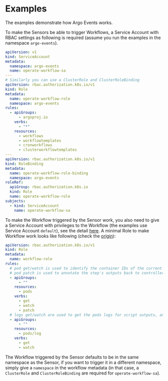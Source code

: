 # Examples

The examples demonstrate how Argo Events works.

To make the Sensors be able to trigger Workflows, a Service Account with RBAC
settings as following is required (assume you run the examples in the namespace
`argo-events`).

```yaml
apiVersion: v1
kind: ServiceAccount
metadata:
  namespace: argo-events
  name: operate-workflow-sa
---
# Similarly you can use a ClusterRole and ClusterRoleBinding
apiVersion: rbac.authorization.k8s.io/v1
kind: Role
metadata:
  name: operate-workflow-role
  namespace: argo-events
rules:
  - apiGroups:
      - argoproj.io
    verbs:
      - "*"
    resources:
      - workflows
      - workflowtemplates
      - cronworkflows
      - clusterworkflowtemplates
---
apiVersion: rbac.authorization.k8s.io/v1
kind: RoleBinding
metadata:
  name: operate-workflow-role-binding
  namespace: argo-events
roleRef:
  apiGroup: rbac.authorization.k8s.io
  kind: Role
  name: operate-workflow-role
subjects:
  - kind: ServiceAccount
    name: operate-workflow-sa
```

To make the Workflow triggered by the Sensor work, you also need to give a
Service Account with privileges to the Workflow (the examples use Service
Account `default`), see the detail
[here](https://github.com/nholuongut/argo-workflows/blob/main/docs/service-accounts.md).
A minimal Role to make Workflow work looks like following (check the
[origin](https://github.com/nholuongut/argo-workflows/blob/main/docs/workflow-rbac.md)):

```yaml
apiVersion: rbac.authorization.k8s.io/v1
kind: Role
metadata:
  name: workflow-role
rules:
  # pod get/watch is used to identify the container IDs of the current pod
  # pod patch is used to annotate the step's outputs back to controller (e.g. artifact location)
  - apiGroups:
      - ""
    resources:
      - pods
    verbs:
      - get
      - watch
      - patch
  # logs get/watch are used to get the pods logs for script outputs, and for log archival
  - apiGroups:
      - ""
    resources:
      - pods/log
    verbs:
      - get
      - watch
```

The Workflow triggered by the Sensor defaults to be in the same namespace as the
Sensor, if you want to trigger it in a different namespace, simply give a
`namespace` in the workflow metadata (in that case, a `ClusterRole` and
`ClusterRoleBinding` are required for `operate-workflow-sa`).
